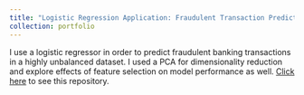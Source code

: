 ```yaml
---
title: "Logistic Regression Application: Fraudulent Transaction Predictor"
collection: portfolio
---
```


I use a logistic regressor in order to predict fraudulent banking transactions in a highly unbalanced dataset. I used a PCA for dimensionality reduction and explore effects of feature selection on model performance as well. [Click here](https://github.com/sofiapasquini/Fraudulent-Transaction-Predictor) to see this repository.
